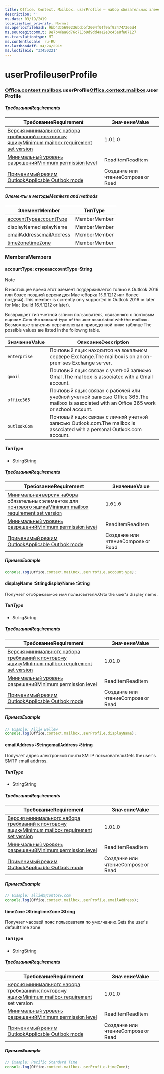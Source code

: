 ```yaml
---
title: Office. Context. Mailbox. userProfile — набор обязательных элементов 1,6
description: ''
ms.date: 03/19/2019
localization_priority: Normal
ms.openlocfilehash: 9bb4335690236bdbbf2004f04f9af924747366d4
ms.sourcegitcommit: 9e7b4daa8d76c710b9d9dd4ae2e3c45e8fe07127
ms.translationtype: MT
ms.contentlocale: ru-RU
ms.lasthandoff: 04/24/2019
ms.locfileid: "32450221"
---
```

# <a name="userprofile"></a><span data-ttu-id="99706-102">userProfile</span><span class="sxs-lookup"><span data-stu-id="99706-102">userProfile</span></span>

### <a name="officeofficemdcontextofficecontextmdmailboxofficecontextmailboxmduserprofile"></a><span data-ttu-id="99706-103">[Office](Office.md)[.context](Office.context.md)[.mailbox](Office.context.mailbox.md).userProfile</span><span class="sxs-lookup"><span data-stu-id="99706-103">[Office](Office.md)[.context](Office.context.md)[.mailbox](Office.context.mailbox.md).userProfile</span></span>

##### <a name="requirements"></a><span data-ttu-id="99706-104">Требования</span><span class="sxs-lookup"><span data-stu-id="99706-104">Requirements</span></span>

|<span data-ttu-id="99706-105">Требование</span><span class="sxs-lookup"><span data-stu-id="99706-105">Requirement</span></span>| <span data-ttu-id="99706-106">Значение</span><span class="sxs-lookup"><span data-stu-id="99706-106">Value</span></span>|
|---|---|
|[<span data-ttu-id="99706-107">Версия минимального набора требований к почтовому ящику</span><span class="sxs-lookup"><span data-stu-id="99706-107">Minimum mailbox requirement set version</span></span>](/office/dev/add-ins/reference/requirement-sets/outlook-api-requirement-sets)| <span data-ttu-id="99706-108">1.0</span><span class="sxs-lookup"><span data-stu-id="99706-108">1.0</span></span>|
|[<span data-ttu-id="99706-109">Минимальный уровень разрешений</span><span class="sxs-lookup"><span data-stu-id="99706-109">Minimum permission level</span></span>](/outlook/add-ins/understanding-outlook-add-in-permissions)| <span data-ttu-id="99706-110">ReadItem</span><span class="sxs-lookup"><span data-stu-id="99706-110">ReadItem</span></span>|
|[<span data-ttu-id="99706-111">Применимый режим Outlook</span><span class="sxs-lookup"><span data-stu-id="99706-111">Applicable Outlook mode</span></span>](/outlook/add-ins/#extension-points)| <span data-ttu-id="99706-112">Создание или чтение</span><span class="sxs-lookup"><span data-stu-id="99706-112">Compose or Read</span></span>|

##### <a name="members-and-methods"></a><span data-ttu-id="99706-113">Элементы и методы</span><span class="sxs-lookup"><span data-stu-id="99706-113">Members and methods</span></span>

| <span data-ttu-id="99706-114">Элемент</span><span class="sxs-lookup"><span data-stu-id="99706-114">Member</span></span> | <span data-ttu-id="99706-115">Тип</span><span class="sxs-lookup"><span data-stu-id="99706-115">Type</span></span> |
|--------|------|
| [<span data-ttu-id="99706-116">accountType</span><span class="sxs-lookup"><span data-stu-id="99706-116">accountType</span></span>](#accounttype-string) | <span data-ttu-id="99706-117">Member</span><span class="sxs-lookup"><span data-stu-id="99706-117">Member</span></span> |
| [<span data-ttu-id="99706-118">displayName</span><span class="sxs-lookup"><span data-stu-id="99706-118">displayName</span></span>](#displayname-string) | <span data-ttu-id="99706-119">Member</span><span class="sxs-lookup"><span data-stu-id="99706-119">Member</span></span> |
| [<span data-ttu-id="99706-120">emailAddress</span><span class="sxs-lookup"><span data-stu-id="99706-120">emailAddress</span></span>](#emailaddress-string) | <span data-ttu-id="99706-121">Member</span><span class="sxs-lookup"><span data-stu-id="99706-121">Member</span></span> |
| [<span data-ttu-id="99706-122">timeZone</span><span class="sxs-lookup"><span data-stu-id="99706-122">timeZone</span></span>](#timezone-string) | <span data-ttu-id="99706-123">Member</span><span class="sxs-lookup"><span data-stu-id="99706-123">Member</span></span> |

### <a name="members"></a><span data-ttu-id="99706-124">Members</span><span class="sxs-lookup"><span data-stu-id="99706-124">Members</span></span>

####  <a name="accounttype-string"></a><span data-ttu-id="99706-125">accountType: строка</span><span class="sxs-lookup"><span data-stu-id="99706-125">accountType :String</span></span>

> [!NOTE]
> <span data-ttu-id="99706-126">В настоящее время этот элемент поддерживается только в Outlook 2016 или более поздней версии для Mac (сборка 16.9.1212 или более поздняя).</span><span class="sxs-lookup"><span data-stu-id="99706-126">This member is currently only supported in Outlook 2016 or later for Mac (build 16.9.1212 or later).</span></span>

<span data-ttu-id="99706-127">Возвращает тип учетной записи пользователя, связанного с почтовым ящиком.</span><span class="sxs-lookup"><span data-stu-id="99706-127">Gets the account type of the user associated with the mailbox.</span></span> <span data-ttu-id="99706-128">Возможные значения перечислены в приведенной ниже таблице.</span><span class="sxs-lookup"><span data-stu-id="99706-128">The possible values are listed in the following table.</span></span>

| <span data-ttu-id="99706-129">Значение</span><span class="sxs-lookup"><span data-stu-id="99706-129">Value</span></span> | <span data-ttu-id="99706-130">Описание</span><span class="sxs-lookup"><span data-stu-id="99706-130">Description</span></span> |
|-------|-------------|
| `enterprise` | <span data-ttu-id="99706-131">Почтовый ящик находится на локальном сервере Exchange.</span><span class="sxs-lookup"><span data-stu-id="99706-131">The mailbox is on an on-premises Exchange server.</span></span> |
| `gmail` | <span data-ttu-id="99706-132">Почтовый ящик связан с учетной записью Gmail.</span><span class="sxs-lookup"><span data-stu-id="99706-132">The mailbox is associated with a Gmail account.</span></span> |
| `office365` | <span data-ttu-id="99706-133">Почтовый ящик связан с рабочей или учебной учетной записью Office 365.</span><span class="sxs-lookup"><span data-stu-id="99706-133">The mailbox is associated with an Office 365 work or school account.</span></span> |
| `outlookCom` | <span data-ttu-id="99706-134">Почтовый ящик связан с личной учетной записью Outlook.com.</span><span class="sxs-lookup"><span data-stu-id="99706-134">The mailbox is associated with a personal Outlook.com account.</span></span> |

##### <a name="type"></a><span data-ttu-id="99706-135">Тип</span><span class="sxs-lookup"><span data-stu-id="99706-135">Type</span></span>

*   <span data-ttu-id="99706-136">String</span><span class="sxs-lookup"><span data-stu-id="99706-136">String</span></span>

##### <a name="requirements"></a><span data-ttu-id="99706-137">Требования</span><span class="sxs-lookup"><span data-stu-id="99706-137">Requirements</span></span>

|<span data-ttu-id="99706-138">Требование</span><span class="sxs-lookup"><span data-stu-id="99706-138">Requirement</span></span>| <span data-ttu-id="99706-139">Значение</span><span class="sxs-lookup"><span data-stu-id="99706-139">Value</span></span>|
|---|---|
|[<span data-ttu-id="99706-140">Минимальная версия набора обязательных элементов для почтового ящика</span><span class="sxs-lookup"><span data-stu-id="99706-140">Minimum mailbox requirement set version</span></span>](/office/dev/add-ins/reference/requirement-sets/outlook-api-requirement-sets)| <span data-ttu-id="99706-141">1.6</span><span class="sxs-lookup"><span data-stu-id="99706-141">1.6</span></span> |
|[<span data-ttu-id="99706-142">Минимальный уровень разрешений</span><span class="sxs-lookup"><span data-stu-id="99706-142">Minimum permission level</span></span>](/outlook/add-ins/understanding-outlook-add-in-permissions)| <span data-ttu-id="99706-143">ReadItem</span><span class="sxs-lookup"><span data-stu-id="99706-143">ReadItem</span></span>|
|[<span data-ttu-id="99706-144">Применимый режим Outlook</span><span class="sxs-lookup"><span data-stu-id="99706-144">Applicable Outlook mode</span></span>](/outlook/add-ins/#extension-points)| <span data-ttu-id="99706-145">Создание или чтение</span><span class="sxs-lookup"><span data-stu-id="99706-145">Compose or Read</span></span>|

##### <a name="example"></a><span data-ttu-id="99706-146">Пример</span><span class="sxs-lookup"><span data-stu-id="99706-146">Example</span></span>

```javascript
console.log(Office.context.mailbox.userProfile.accountType);
```

####  <a name="displayname-string"></a><span data-ttu-id="99706-147">displayName :String</span><span class="sxs-lookup"><span data-stu-id="99706-147">displayName :String</span></span>

<span data-ttu-id="99706-148">Получает отображаемое имя пользователя.</span><span class="sxs-lookup"><span data-stu-id="99706-148">Gets the user's display name.</span></span>

##### <a name="type"></a><span data-ttu-id="99706-149">Тип</span><span class="sxs-lookup"><span data-stu-id="99706-149">Type</span></span>

*   <span data-ttu-id="99706-150">String</span><span class="sxs-lookup"><span data-stu-id="99706-150">String</span></span>

##### <a name="requirements"></a><span data-ttu-id="99706-151">Требования</span><span class="sxs-lookup"><span data-stu-id="99706-151">Requirements</span></span>

|<span data-ttu-id="99706-152">Требование</span><span class="sxs-lookup"><span data-stu-id="99706-152">Requirement</span></span>| <span data-ttu-id="99706-153">Значение</span><span class="sxs-lookup"><span data-stu-id="99706-153">Value</span></span>|
|---|---|
|[<span data-ttu-id="99706-154">Версия минимального набора требований к почтовому ящику</span><span class="sxs-lookup"><span data-stu-id="99706-154">Minimum mailbox requirement set version</span></span>](/office/dev/add-ins/reference/requirement-sets/outlook-api-requirement-sets)| <span data-ttu-id="99706-155">1.0</span><span class="sxs-lookup"><span data-stu-id="99706-155">1.0</span></span>|
|[<span data-ttu-id="99706-156">Минимальный уровень разрешений</span><span class="sxs-lookup"><span data-stu-id="99706-156">Minimum permission level</span></span>](/outlook/add-ins/understanding-outlook-add-in-permissions)| <span data-ttu-id="99706-157">ReadItem</span><span class="sxs-lookup"><span data-stu-id="99706-157">ReadItem</span></span>|
|[<span data-ttu-id="99706-158">Применимый режим Outlook</span><span class="sxs-lookup"><span data-stu-id="99706-158">Applicable Outlook mode</span></span>](/outlook/add-ins/#extension-points)| <span data-ttu-id="99706-159">Создание или чтение</span><span class="sxs-lookup"><span data-stu-id="99706-159">Compose or Read</span></span>|

##### <a name="example"></a><span data-ttu-id="99706-160">Пример</span><span class="sxs-lookup"><span data-stu-id="99706-160">Example</span></span>

```javascript
// Example: Allie Bellew
console.log(Office.context.mailbox.userProfile.displayName);
```

####  <a name="emailaddress-string"></a><span data-ttu-id="99706-161">emailAddress :String</span><span class="sxs-lookup"><span data-stu-id="99706-161">emailAddress :String</span></span>

<span data-ttu-id="99706-162">Получает адрес электронной почты SMTP пользователя.</span><span class="sxs-lookup"><span data-stu-id="99706-162">Gets the user's SMTP email address.</span></span>

##### <a name="type"></a><span data-ttu-id="99706-163">Тип</span><span class="sxs-lookup"><span data-stu-id="99706-163">Type</span></span>

*   <span data-ttu-id="99706-164">String</span><span class="sxs-lookup"><span data-stu-id="99706-164">String</span></span>

##### <a name="requirements"></a><span data-ttu-id="99706-165">Требования</span><span class="sxs-lookup"><span data-stu-id="99706-165">Requirements</span></span>

|<span data-ttu-id="99706-166">Требование</span><span class="sxs-lookup"><span data-stu-id="99706-166">Requirement</span></span>| <span data-ttu-id="99706-167">Значение</span><span class="sxs-lookup"><span data-stu-id="99706-167">Value</span></span>|
|---|---|
|[<span data-ttu-id="99706-168">Версия минимального набора требований к почтовому ящику</span><span class="sxs-lookup"><span data-stu-id="99706-168">Minimum mailbox requirement set version</span></span>](/office/dev/add-ins/reference/requirement-sets/outlook-api-requirement-sets)| <span data-ttu-id="99706-169">1.0</span><span class="sxs-lookup"><span data-stu-id="99706-169">1.0</span></span>|
|[<span data-ttu-id="99706-170">Минимальный уровень разрешений</span><span class="sxs-lookup"><span data-stu-id="99706-170">Minimum permission level</span></span>](/outlook/add-ins/understanding-outlook-add-in-permissions)| <span data-ttu-id="99706-171">ReadItem</span><span class="sxs-lookup"><span data-stu-id="99706-171">ReadItem</span></span>|
|[<span data-ttu-id="99706-172">Применимый режим Outlook</span><span class="sxs-lookup"><span data-stu-id="99706-172">Applicable Outlook mode</span></span>](/outlook/add-ins/#extension-points)| <span data-ttu-id="99706-173">Создание или чтение</span><span class="sxs-lookup"><span data-stu-id="99706-173">Compose or Read</span></span>|

##### <a name="example"></a><span data-ttu-id="99706-174">Пример</span><span class="sxs-lookup"><span data-stu-id="99706-174">Example</span></span>

```javascript
// Example: allieb@contoso.com
console.log(Office.context.mailbox.userProfile.emailAddress);
```

####  <a name="timezone-string"></a><span data-ttu-id="99706-175">timeZone :String</span><span class="sxs-lookup"><span data-stu-id="99706-175">timeZone :String</span></span>

<span data-ttu-id="99706-176">Получает часовой пояс пользователя по умолчанию.</span><span class="sxs-lookup"><span data-stu-id="99706-176">Gets the user's default time zone.</span></span>

##### <a name="type"></a><span data-ttu-id="99706-177">Тип</span><span class="sxs-lookup"><span data-stu-id="99706-177">Type</span></span>

*   <span data-ttu-id="99706-178">String</span><span class="sxs-lookup"><span data-stu-id="99706-178">String</span></span>

##### <a name="requirements"></a><span data-ttu-id="99706-179">Требования</span><span class="sxs-lookup"><span data-stu-id="99706-179">Requirements</span></span>

|<span data-ttu-id="99706-180">Требование</span><span class="sxs-lookup"><span data-stu-id="99706-180">Requirement</span></span>| <span data-ttu-id="99706-181">Значение</span><span class="sxs-lookup"><span data-stu-id="99706-181">Value</span></span>|
|---|---|
|[<span data-ttu-id="99706-182">Версия минимального набора требований к почтовому ящику</span><span class="sxs-lookup"><span data-stu-id="99706-182">Minimum mailbox requirement set version</span></span>](/office/dev/add-ins/reference/requirement-sets/outlook-api-requirement-sets)| <span data-ttu-id="99706-183">1.0</span><span class="sxs-lookup"><span data-stu-id="99706-183">1.0</span></span>|
|[<span data-ttu-id="99706-184">Минимальный уровень разрешений</span><span class="sxs-lookup"><span data-stu-id="99706-184">Minimum permission level</span></span>](/outlook/add-ins/understanding-outlook-add-in-permissions)| <span data-ttu-id="99706-185">ReadItem</span><span class="sxs-lookup"><span data-stu-id="99706-185">ReadItem</span></span>|
|[<span data-ttu-id="99706-186">Применимый режим Outlook</span><span class="sxs-lookup"><span data-stu-id="99706-186">Applicable Outlook mode</span></span>](/outlook/add-ins/#extension-points)| <span data-ttu-id="99706-187">Создание или чтение</span><span class="sxs-lookup"><span data-stu-id="99706-187">Compose or Read</span></span>|

##### <a name="example"></a><span data-ttu-id="99706-188">Пример</span><span class="sxs-lookup"><span data-stu-id="99706-188">Example</span></span>

```javascript
// Example: Pacific Standard Time
console.log(Office.context.mailbox.userProfile.timeZone);
```
